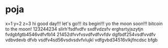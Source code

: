 # poja
x=1
y=2
z=3
hi
good day!!!
let's go!!!
its begin!!!
yo the moon soon!!!
bitcoin to the moon!
123244234
slirh'fsdfvdfv
sxdfvdzsfv
erghsrtyjszytjn
fvdgbfgtb4546vdfvfb14
21452dfvvfvsvdfvdfvvfdv
dgfbdf254vsdfvvdfv
vdbvdevb dfvb
vsdfv4sd56vsdvsdvfvlujkl
vdfgvbd34516vlkjfncdsc
bfgb
